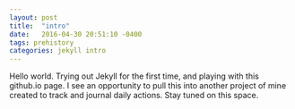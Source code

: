 ```yaml
---
layout: post
title:  "intro"
date:   2016-04-30 20:51:10 -0400
tags: prehistory
categories: jekyll intro
---
```


Hello world. Trying out Jekyll for the first time, and playing with this github.io page. I see an opportunity to pull this into another project of mine created to track and journal daily actions. Stay tuned on this space.
